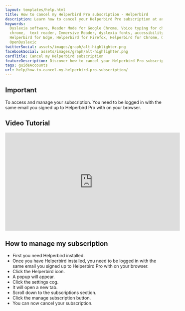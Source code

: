```yaml
---
layout: templates/help.html
title: How to cancel my Helperbird Pro subscription - Helperbird
description: Learn how to cancel your Helperbird Pro subscription at any time.
keywords:
  Dyslexia software, Reader Mode for Google Chrome, Voice typing for chrome, Text to speech for
  chrome,  text reader, Immersive Reader, dyslexia fonts, accessibility software, dyslexia software,
  Helperbird for Edge, Helperbird for Firefox, Helperbird for Chrome, Opendyslexic for Chrome,
  OpenDyslexic
twitterSocial: assets/images/graph/alt-highlighter.png
facebookSocial: assets/images/graph/alt-highlighter.png
cardTitle: Cancel my Helperbird subscription
featureDescription: Discover how to cancel your Helperbird Pro subscription.
tags: guideAccounts
url: help/how-to-cancel-my-helperbird-pro-subscription/
---
```


## Important

To access and manage your subscription. You need to be logged in with the same email you signed up
to Helperbird Pro with on your browser.


## Video Tutorial
<iframe width="560" height="315" src="https://www.youtube-nocookie.com/embed/BEsQnmEgjmY" title="YouTube video player" frameborder="0" allow="accelerometer; autoplay; clipboard-write; encrypted-media; gyroscope; picture-in-picture" allowfullscreen></iframe>

## How to manage my subscription

- First you need Helperbird installed.
- Once you have Helperbird installed, you need to be logged in with the same email you signed up to Helperbird Pro with on your browser.
- Click the Helperbird icon.
- A popup will appear.
- Click the settings cog.
- It will open a new tab.
- Scroll down to the subscriptions section.
- Click the manage subscription button.
- You can now cancel your subscription.
